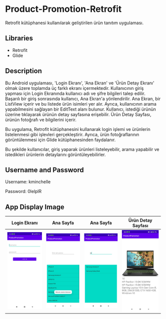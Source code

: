 # Product-Promotion-Retrofit
 Retrofit kütüphanesi kullanılarak geliştirilen ürün tanıtım uygulaması.

## Libraries
- Retrofit
- Glide

## Description
Bu Android uygulaması, 'Login Ekranı', 'Ana Ekran' ve 'Ürün Detay Ekranı' olmak üzere toplamda üç farklı ekranı içermektedir. Kullanıcının giriş yapması için Login Ekranında kullanıcı adı ve şifre bilgileri talep edilir. Başarılı bir giriş sonrasında kullanıcı, Ana Ekran'a yönlendirilir. Ana Ekran, bir ListView içerir ve bu listede ürün isimleri yer alır. Ayrıca, kullanıcının arama yapabilmesini sağlayan bir EditText alanı bulunur. Kullanıcı, istediği ürünün üzerine tıklayarak ürünün detay sayfasına erişebilir. Ürün Detay Sayfası, ürünün fotoğrafı ve bilgilerini içerir.

Bu uygulama, Retrofit kütüphanesini kullanarak login işlemi ve ürünlerin listelenmesi gibi işlevleri gerçekleştirir. Ayrıca, ürün fotoğraflarının görüntülenmesi için Glide kütüphanesinden faydalanır.

Bu şekilde kullanıcılar, giriş yaparak ürünleri listeleyebilir, arama yapabilir ve istedikleri ürünlerin detaylarını görüntüleyebilirler.

## Username and Password
Username: kminchelle

Password: 0lelplR

## App Display Image
| Login Ekranı             | Ana Sayfa             | Ana Sayfa             | Ürün Detay Sayfası      |
|------------------------|------------------------|------------------------|-------------------------|
| ![Fotoğraf 1](https://github.com/kursatmemis/Product-Promotion-Retrofit/blob/main/images/img_main_1.jpg)   | ![Fotoğraf 2](https://github.com/kursatmemis/Product-Promotion-Retrofit/blob/main/images/img_main_2.jpg)   | ![Fotoğraf 3](https://github.com/kursatmemis/Product-Promotion-Retrofit/blob/main/images/img_main_3.jpg)   | ![Fotoğraf](https://github.com/kursatmemis/Product-Promotion-Retrofit/blob/main/images/img_detail_1.jpg)        |
